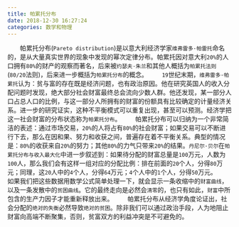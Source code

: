 ```yaml
---
title: 帕累托分布
date: 2018-12-30 16:27:24
categories: 数学和物理
---
```

&emsp;&emsp;帕累托分布(`Pareto distribution`)是以意大利经济学家`维弗雷多·帕雷托`命名的，是从大量真实世界的现象中发现的幂次定律分布。帕累托因对意大利`20%`的人口拥有`80%`的财产的观察而著名，后来被`约瑟夫·朱兰`和其他人概括为`帕累托法则`(`80/20`法则)，后来进一步概括为`帕累托分布`的概念。<!--more-->
&emsp;&emsp;`19`世纪末期，`维弗雷多·帕累托`认为：贫与富的存在既是经济问题，也有政治原因。他在研究英国人的收入分配问题时发现，绝大部分社会财富最终总会流向少数人群。他还发现，某一部分人口占总人口的比例，与这一部分人所拥有的财富的份额具有比较确定的计量经济关系。进一步的研究证实，这种不平衡模式可以重复出现，甚至可以预测。经济学把这一社会财富的分布状态称为`帕累托分布`。
&emsp;&emsp;帕累托分布可以归纳为一个非常简洁的表述：通过市场交易，`20%`的人将占有`80%`的社会财富；如果交易可以不断进行下去，那么在因和果、努力和收获之间，普遍存在着不平衡关系。典型的情况是：`80%`的收获来自`20%`的努力；其他`80%`的力气只带来`20%`的结果。`丹尼尔·贝尔`在`帕累托分布与收入最大化`中进一步叙述到：如果待分配的财富总量是`100`万元，人数为`100`人，那么我们会有这样一组对应的分配比例：排在前面的`20`个人，分得`80`万元；同理，这`20`人中的`4`个人，分得`64`万元；`4`个人中的`1`个人，分得`50`万元。
&emsp;&emsp;如果我们把这些数据用数学公式简单处理一下，就会显示一条收缩中的`财富曲线`，以及一条发散中的`贫困曲线`。它的最终走向是必然会`清零`的，也只有如此，`财富`中所包含的生产力因子才能重新释放出来。
&emsp;&emsp;帕累托分布从经济学角度论证出，社会分配的`绝对的失衡`必然导致`绝对的贫困`。除非我们可以通过政治手段，人为地阻止财富向高端不断聚集，否则，贫富双方的利益冲突是不可避免的。